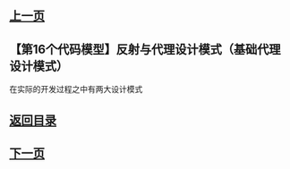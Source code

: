 ## [上一页](course108)
##  【第16个代码模型】反射与代理设计模式（基础代理设计模式）

在实际的开发过程之中有两大设计模式




## [返回目录](https://wuchengcheng110120.github.io/aliyunjava3/list)
## [下一页](course110)
